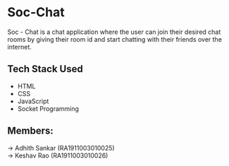 # Soc-Chat 

Soc - Chat is a chat application where the user can join their desired chat rooms by giving their room id and start chatting with their friends over the internet.
## Tech Stack Used
- HTML
- CSS
- JavaScript
- Socket Programming

## Members:
-> Adhith Sankar (RA1911003010025)  
-> Keshav Rao (RA1911003010026)  
